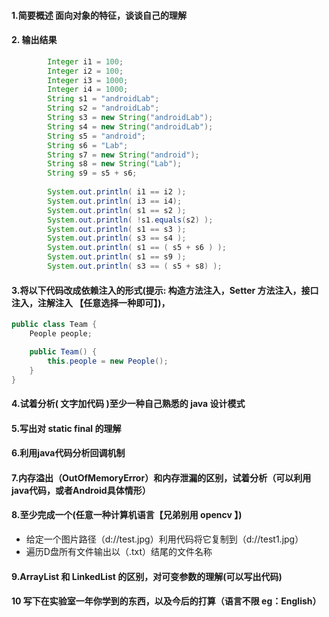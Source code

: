 
#### 1.简要概述 面向对象的特征，谈谈自己的理解
#### 2. 输出结果
```java
        Integer i1 = 100;
        Integer i2 = 100;
        Integer i3 = 1000;
        Integer i4 = 1000;
        String s1 = "androidLab";
        String s2 = "androidLab";
        String s3 = new String("androidLab");
        String s4 = new String("androidLab");
        String s5 = "android";
        String s6 = "Lab";
        String s7 = new String("android");
        String s8 = new String("Lab");
        String s9 = s5 + s6;
        
        System.out.println( i1 == i2 );
        System.out.println( i3 == i4);
        System.out.println( s1 == s2 );
        System.out.println( !s1.equals(s2) );
        System.out.println( s1 == s3 );
        System.out.println( s3 == s4 );
        System.out.println( s1 == ( s5 + s6 ) );
        System.out.println( s1 == s9 );
        System.out.println( s3 == ( s5 + s8) );
```
#### 3.将以下代码改成依赖注入的形式(提示: 构造方法注入，Setter 方法注入，接口注入，注解注入  【任意选择一种即可】)，

```java
public class Team {
    People people;

    public Team() {
        this.people = new People();
    }
}

```
#### 4.试着分析( 文字加代码 )至少一种自己熟悉的 java 设计模式
#### 5.写出对 static final 的理解
#### 6.利用java代码分析回调机制
#### 7.内存溢出（OutOfMemoryError）和内存泄漏的区别，试着分析（可以利用 java代码，或者Android具体情形）

#### 8.至少完成一个(任意一种计算机语言【兄弟别用 opencv 】)
* 给定一个图片路径（d://test.jpg）利用代码将它复制到（d://test1.jpg）
* 遍历D盘所有文件输出以（.txt）结尾的文件名称
#### 9.ArrayList 和 LinkedList 的区别，对可变参数的理解(可以写出代码)
#### 10 写下在实验室一年你学到的东西，以及今后的打算（语言不限 eg：English）
